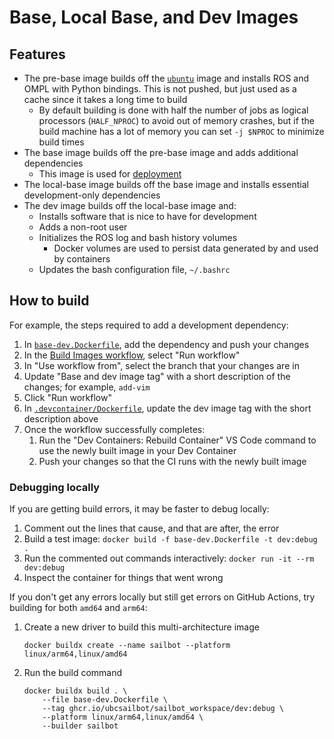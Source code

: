 # Base, Local Base, and Dev Images

## Features

- The pre-base image builds off the [`ubuntu`](https://hub.docker.com/_/ubuntu) image and installs ROS and OMPL with
  Python bindings. This is not pushed, but just used as a cache since it takes a long time to build
    - By default building is done with half the number of jobs as logical processors (`HALF_NPROC`) to avoid out of
      memory crashes, but if the build machine has a lot of memory you can set `-j $NPROC` to minimize build times
- The base image builds off the pre-base image and adds additional dependencies
    - This image is used for [deployment](../deployment/)
- The local-base image builds off the base image and installs essential development-only dependencies
- The dev image builds off the local-base image and:
    - Installs software that is nice to have for development
    - Adds a non-root user
    - Initializes the ROS log and bash history volumes
        - Docker volumes are used to persist data generated by and used by containers
    - Updates the bash configuration file, `~/.bashrc`

## How to build

For example, the steps required to add a development dependency:

1. In [`base-dev.Dockerfile`](base-dev.Dockerfile), add the dependency and push your changes
2. In the [Build Images workflow](https://github.com/UBCSailbot/sailbot_workspace/actions/workflows/build-images.yml),
   select "Run workflow"
3. In "Use workflow from", select the branch that your changes are in
4. Update "Base and dev image tag" with a short description of the changes; for example, `add-vim`
5. Click "Run workflow"
6. In [`.devcontainer/Dockerfile`](../Dockerfile), update the dev image tag with the short description above
7. Once the workflow successfully completes:
    1. Run the "Dev Containers: Rebuild Container" VS Code command to use the newly built image in your Dev Container
    2. Push your changes so that the CI runs with the newly built image

### Debugging locally

If you are getting build errors, it may be faster to debug locally:

1. Comment out the lines that cause, and that are after, the error
2. Build a test image: `docker build -f base-dev.Dockerfile -t dev:debug .`
3. Run the commented out commands interactively: `docker run -it --rm dev:debug`
4. Inspect the container for things that went wrong

If you don't get any errors locally but still get errors on GitHub Actions, try building for both `amd64` and `arm64`:

1. Create a new driver to build this multi-architecture image

   ```
   docker buildx create --name sailbot --platform linux/arm64,linux/amd64
   ```

2. Run the build command

    ```
    docker buildx build . \
        --file base-dev.Dockerfile \
        --tag ghcr.io/ubcsailbot/sailbot_workspace/dev:debug \
        --platform linux/arm64,linux/amd64 \
        --builder sailbot
    ```

